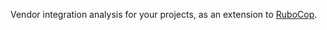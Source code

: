 Vendor integration analysis for your projects, as an extension to [RuboCop](https://github.com/rubocop-hq/rubocop).
